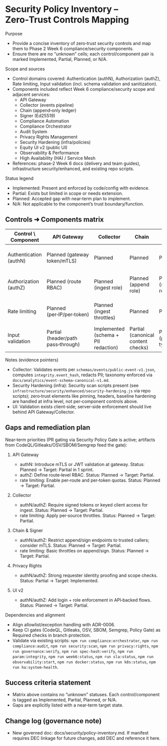 # Security Policy Inventory – Zero‑Trust Controls Mapping

Purpose

- Provide a concise inventory of zero‑trust security controls and map them to Phase 2 Week 6 compliance/security components.
- Ensure there are no “unknown” cells; each control/component pair is marked Implemented, Partial, Planned, or N/A.

Scope and sources

- Control domains covered: Authentication (authN), Authorization (authZ), Rate limiting, Input validation (incl. schema validation and sanitization).
- Components included reflect Week 6 compliance/security scope and adjacent services:
  - API Gateway
  - Collector (events pipeline)
  - Chain (append‑only ledger)
  - Signer (Ed25519)
  - Compliance Automation
  - Compliance Orchestrator
  - Audit System
  - Privacy Rights Management
  - Security Hardening (infra/policies)
  - Equity UI v2 (public UI)
  - Observability & Performance
  - High Availability (HA) / Service Mesh
- References: phase‑2 Week 6 docs (delivery and team guides), infrastructure security/enhanced, and existing repo scripts.

Status legend

- Implemented: Present and enforced by code/config with evidence.
- Partial: Exists but limited in scope or needs extension.
- Planned: Accepted gap with near‑term plan to implement.
- N/A: Not applicable to the component’s trust boundary/function.

## Controls ➜ Components matrix

| Control \\ Component | API Gateway | Collector | Chain | Signer | Compliance Automation | Compliance Orchestrator | Audit System | Privacy Rights | Security Hardening | Equity UI v2 | Observability & Perf | HA / Service Mesh |
|---|---|---|---|---|---|---|---|---|---|---|---|---|
| Authentication (authN) | Planned (gateway token/mTLS) | Planned | Planned | Planned | N/A (internal batch) | N/A (coordination only) | N/A (log sink) | Partial (requester identity verification) | N/A | Planned (end‑user login) | N/A | Planned (mesh/mTLS) |
| Authorization (authZ) | Planned (route RBAC) | Planned (ingest role) | Planned (append role) | Planned (sign role) | N/A | N/A | N/A | Partial (scope‑limited actions) | N/A | Planned (role‑based UI features) | N/A | Planned (service‑to‑service RBAC) |
| Rate limiting | Planned (per‑IP/per‑token) | Planned (ingest throttles) | Planned | Planned | N/A | N/A | N/A | Planned (subject request throttles) | N/A | Partial (client‑side only; advisory) | N/A | Planned (global & per‑route) |
| Input validation | Partial (header/path pass‑through) | Implemented (schema + PII redaction) | Partial (canonical content checks) | Partial (payload type/size) | Partial (config validation) | Partial (pipeline args) | Implemented (structured audit events) | Implemented (identity/data fields) | N/A | Partial (client‑side validation) | N/A | N/A |

Notes (evidence pointers)

- Collector: Validates events per `schemas/events/public-event-v1.json`, computes `integrity.event_hash`, redacts PII; taxonomy enforced via `docs/analytics/event-schema-canonical-v1.md`.
- Security Hardening (infra): Security scan scripts present (see `infrastructure/security/enhanced/security-hardening.js` via repo scripts); zero‑trust elements like pinning, headers, baseline hardening are handled at infra level, not per‑component controls above.
- UI: Validation exists client‑side; server‑side enforcement should live behind API Gateway/Collector.

## Gaps and remediation plan

Near‑term priorities (PR gating via Security Policy Gate is active; artifacts from CodeQL/Gitleaks/OSV/SBOM/Semgrep feed the gate):

1) API Gateway
   - authN: Introduce mTLS or JWT validation at gateway. Status: Planned → Target: Partial in 1 sprint.
   - authZ: Define route‑level RBAC. Status: Planned → Target: Partial.
   - rate limiting: Enable per‑route and per‑token quotas. Status: Planned → Target: Partial.

2) Collector
   - authN/authZ: Require signed tokens or keyed client access for ingest. Status: Planned → Target: Partial.
   - rate limiting: Apply per‑source throttles. Status: Planned → Target: Partial.

3) Chain & Signer
   - authN/authZ: Restrict append/sign endpoints to trusted callers; consider mTLS. Status: Planned → Target: Partial.
   - rate limiting: Basic throttles on append/sign. Status: Planned → Target: Partial.

4) Privacy Rights
   - authN/authZ: Strong requester identity proofing and scope checks. Status: Partial → Target: Implemented.

5) UI v2
   - authN/authZ: Add login + role enforcement in API‑backed flows. Status: Planned → Target: Partial.

Dependencies and alignment

- Align allowlist/exception handling with ADR-0006.
- Keep CI gates (CodeQL, Gitleaks, OSV, SBOM, Semgrep, Policy Gate) as Required checks in branch protection.
- Validate via existing scripts: `npm run compliance:orchestrator`, `npm run compliance:audit`, `npm run security:scan`, `npm run privacy:rights`, `npm run governance:verify`, `npm run spec-hash:verify`, `npm run param:integrity`, `npm run week6:status`, `npm run sla:status`, `npm run observability:start`, `npm run docker:status`, `npm run k8s:status`, `npm run ha:system-health`.

## Success criteria statement

- Matrix above contains no “unknown” statuses. Each control/component is tagged as Implemented, Partial, Planned, or N/A.
- Gaps are explicitly listed with a near‑term target state.

## Change log (governance note)

- New governed doc: docs/security/policy-inventory.md. If manifest requires DEC linkage for future changes, add DEC and reference it here.
